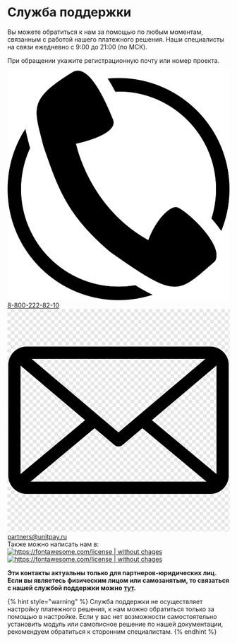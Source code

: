 # Служба поддержки

Вы можете обратиться к нам за помощью по любым моментам, связанным с работой нашего платежного решения. Наши специалисты на связи ежедневно c 9:00 до 21:00 \(по МСК\). 

При обращении укажите регистрационную почту или номер проекта.

![](.gitbook/assets/telefon.png) [8-800-222-82-10](tel:88002228210)  
![](.gitbook/assets/pochta.png) [partners@unitpay.ru](mailto:partners@unitpay.ru)  
 Также можно написать нам в:[![https://fontawesome.com/license \| without chages](https://unitpay.money/static/socialNetworks/telegram-brands.svg)](https://telegram.me/unitpay_legal_bot)[![https://fontawesome.com/license \| without chages](https://unitpay.money/static/socialNetworks/whatsapp-brands.svg)](https://wa.me/79601281181)

**Эти контакты актуальны только для партнеров-юридических лиц. Если вы являетесь физическим лицом или самозанятым, то связаться с нашей службой поддержки можно** [**тут**](https://help.unitpay.money/support)**.**

{% hint style="warning" %}
Служба поддержки не осуществляет настройку платежного решения, к нам можно обратиться только за помощью в настройке. Если у вас нет возможности самостоятельно установить модуль или самописное решение по нашей документации, рекомендуем обратиться к сторонним специалистам.
{% endhint %}

